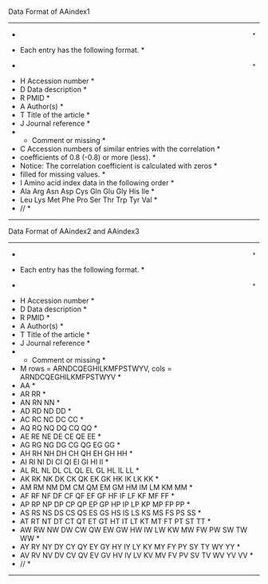 Data Format of AAindex1
************************************************************************
*                                                                      *
* Each entry has the following format.                                 *
*                                                                      *
* H Accession number                                                   *
* D Data description                                                   *
* R PMID                                                               *
* A Author(s)                                                          *
* T Title of the article                                               *
* J Journal reference                                                  *
* * Comment or missing                                                 *
* C Accession numbers of similar entries with the correlation          *
*   coefficients of 0.8 (-0.8) or more (less).                         *
*   Notice: The correlation coefficient is calculated with zeros       *
*   filled for missing values.                                         *
* I Amino acid index data in the following order                       *
*   Ala    Arg    Asn    Asp    Cys    Gln    Glu    Gly    His    Ile *
*   Leu    Lys    Met    Phe    Pro    Ser    Thr    Trp    Tyr    Val *
* //                                                                   *
************************************************************************

Data Format of AAindex2 and AAindex3
************************************************************************
*                                                                      *
* Each entry has the following format.                                 *
*                                                                      *
* H Accession number                                                   *
* D Data description                                                   *
* R PMID                                                               *
* A Author(s)                                                          *
* T Title of the article                                               *
* J Journal reference                                                  *
* * Comment or missing                                                 *
* M rows = ARNDCQEGHILKMFPSTWYV, cols = ARNDCQEGHILKMFPSTWYV           *
*   AA                                                                 *
*   AR RR                                                              *
*   AN RN NN                                                           *
*   AD RD ND DD                                                        *
*   AC RC NC DC CC                                                     *
*   AQ RQ NQ DQ CQ QQ                                                  *
*   AE RE NE DE CE QE EE                                               *
*   AG RG NG DG CG QG EG GG                                            *
*   AH RH NH DH CH QH EH GH HH                                         *
*   AI RI NI DI CI QI EI GI HI II                                      *
*   AL RL NL DL CL QL EL GL HL IL LL                                   *
*   AK RK NK DK CK QK EK GK HK IK LK KK                                *
*   AM RM NM DM CM QM EM GM HM IM LM KM MM                             *
*   AF RF NF DF CF QF EF GF HF IF LF KF MF FF                          *
*   AP RP NP DP CP QP EP GP HP IP LP KP MP FP PP                       *
*   AS RS NS DS CS QS ES GS HS IS LS KS MS FS PS SS                    *
*   AT RT NT DT CT QT ET GT HT IT LT KT MT FT PT ST TT                 *
*   AW RW NW DW CW QW EW GW HW IW LW KW MW FW PW SW TW WW              *
*   AY RY NY DY CY QY EY GY HY IY LY KY MY FY PY SY TY WY YY           *
*   AV RV NV DV CV QV EV GV HV IV LV KV MV FV PV SV TV WV YV VV        *
* //                                                                   *
************************************************************************

